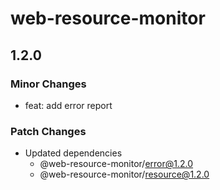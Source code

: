 # web-resource-monitor

## 1.2.0

### Minor Changes

- feat: add error report

### Patch Changes

- Updated dependencies
  - @web-resource-monitor/error@1.2.0
  - @web-resource-monitor/resource@1.2.0
